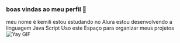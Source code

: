### boas vindas ao meu perfil 💙
meu nome é kemili
estou estudando no Alura
 estou desenvolvendo a linguagem Java Script
 Uso este Espaço para organizar meus projetos
 ![Yay GIF](https://media1.tenor.com/m/oDU-rygQ-j8AAAAC/yay.gif)
 
 
 
